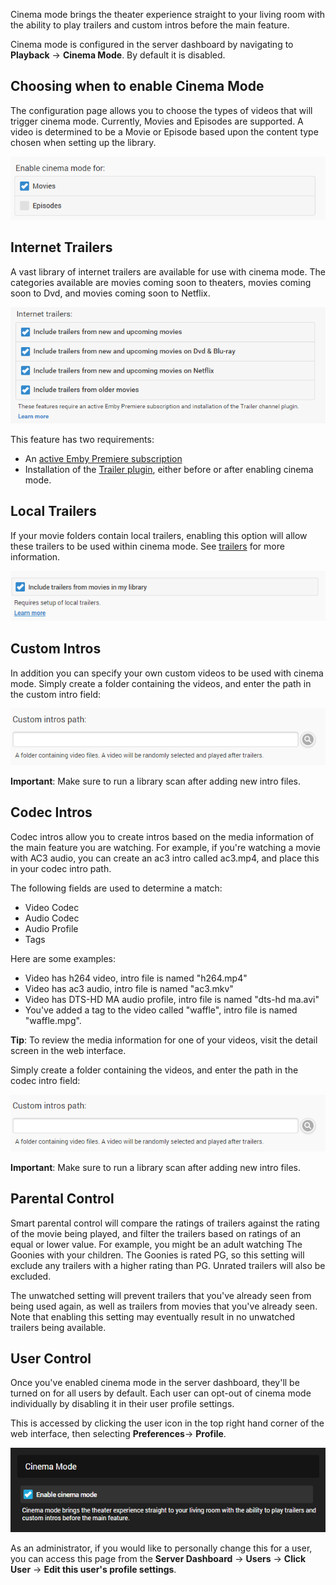Cinema mode brings the theater experience straight to your living room with the ability to play trailers and custom intros before the main feature.

Cinema mode is configured in the server dashboard by navigating to **Playback** -> **Cinema Mode**. By default it is disabled.

## Choosing when to enable Cinema Mode

The configuration page allows you to choose the types of videos that will trigger cinema mode. Currently, Movies and Episodes are supported. A video is determined to be a Movie or Episode based upon the content type chosen when setting up the library.

![](images/server/cinemamode1.png)

## Internet Trailers

A vast library of internet trailers are available for use with cinema mode. The categories available are movies coming soon to theaters, movies coming soon to Dvd, and movies coming soon to Netflix.

![](images/server/cinemamode3.png)

This feature has two requirements:

* An [active Emby Premiere subscription](http://emby.media/donate)
* Installation of the [Trailer plugin](Plugins), either before or after enabling cinema mode.

## Local Trailers

If your movie folders contain local trailers, enabling this option will allow these trailers to be used within cinema mode. See [trailers](Trailers) for more information.

![](images/server/cinemamode2.png)

## Custom Intros

In addition you can specify your own custom videos to be used with cinema mode. Simply create a folder containing the videos, and enter the path in the custom intro field:

![](images/server/cinemamode5.png)

**Important**: Make sure to run a library scan after adding new intro files.

## Codec Intros

Codec intros allow you to create intros based on the media information of the main feature you are watching. For example, if you're watching a movie with AC3 audio, you can create an ac3 intro called ac3.mp4, and place this in your codec intro path.

The following fields are used to determine a match:

* Video Codec
* Audio Codec
* Audio Profile
* Tags

Here are some examples:

* Video has h264 video, intro file is named "h264.mp4"
* Video has ac3 audio, intro file is named "ac3.mkv"
* Video has DTS-HD MA audio profile, intro file is named "dts-hd ma.avi"
* You've added a tag to the video called "waffle", intro file is named "waffle.mpg".

**Tip**: To review the media information for one of your videos, visit the detail screen in the web interface.

Simply create a folder containing the videos, and enter the path in the codec intro field:

![](images/server/cinemamode5.png)

**Important**: Make sure to run a library scan after adding new intro files.

## Parental Control

Smart parental control will compare the ratings of trailers against the rating of the movie being played, and filter the trailers based on ratings of an equal or lower value. For example, you might be an adult watching The Goonies with your children. The Goonies is rated PG, so this setting will exclude any trailers with a higher rating than PG. Unrated trailers will also be excluded.

The unwatched setting will prevent trailers that you've already seen from being used again, as well as trailers from movies that you've already seen. Note that enabling this setting may eventually result in no unwatched trailers being available.

## User Control

Once you've enabled cinema mode in the server dashboard, they'll be turned on for all users by default. Each user can opt-out of cinema mode individually by disabling it in their user profile settings.

This is accessed by clicking the user icon in the top right hand corner of the web interface, then selecting **Preferences**-> **Profile**.

![](images/server/cinemamode6.png)

As an administrator, if you would like to personally change this for a user, you can access this page from the **Server Dashboard** -> **Users** -> **Click User** -> **Edit this user's profile settings**.